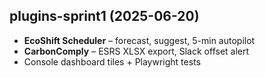## plugins-sprint1  (2025-06-20)
* **EcoShift Scheduler** – forecast, suggest, 5-min autopilot
* **CarbonComply** – ESRS XLSX export, Slack offset alert
* Console dashboard tiles + Playwright tests
